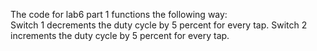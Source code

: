 The code for lab6 part 1 functions the following way:    
 Switch 1 decrements the duty cycle by 5 percent for every tap. 
 Switch 2 increments the duty cycle by 5 percent for every tap.
